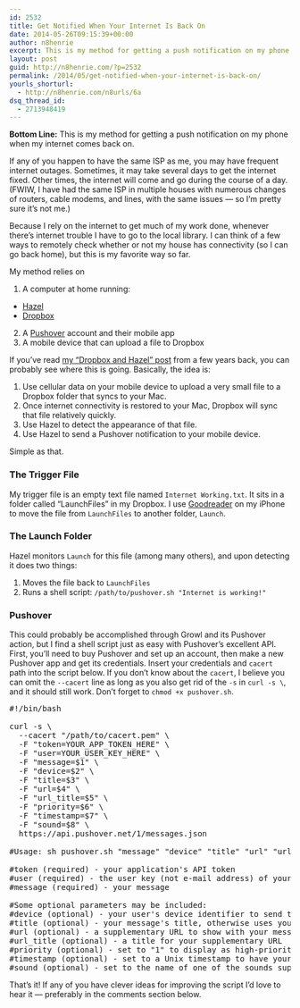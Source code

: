 ```yaml
---
id: 2532
title: Get Notified When Your Internet Is Back On
date: 2014-05-26T09:15:39+00:00
author: n8henrie
excerpt: This is my method for getting a push notification on my phone when my internet comes back on.
layout: post
guid: http://n8henrie.com/?p=2532
permalink: /2014/05/get-notified-when-your-internet-is-back-on/
yourls_shorturl:
  - http://n8henrie.com/n8urls/6a
dsq_thread_id:
  - 2713948419
---
```

**Bottom Line:** This is my method for getting a push notification on my phone when my internet comes back on.<!--more-->

If any of you happen to have the same ISP as me, you may have frequent internet outages. Sometimes, it may take several days to get the internet fixed. Other times, the internet will come and go during the course of a day. (FWIW, I have had the same ISP in multiple houses with numerous changes of routers, cable modems, and lines, with the same issues &#8212; so I&#8217;m pretty sure it&#8217;s not me.)

Because I rely on the internet to get much of my work done, whenever there&#8217;s internet trouble I have to go to the local library. I can think of a few ways to remotely check whether or not my house has connectivity (so I can go back home), but this is my favorite way so far.

My method relies on 

  1. A computer at home running:
  * <a target="_blank" href="http://www.noodlesoft.com/hazel.php" title="Noodlesoft - Hazel">Hazel</a>
  * <a target="_blank" href="https://www.dropbox.com/" title="Dropbox">Dropbox</a></li> 

  2. A <a target="_blank" href="https://pushover.net/" title="Pushover: Simple Notifications for Android, iOS, and Desktop">Pushover</a> account and their mobile app
  3. A mobile device that can upload a file to Dropbox

If you&#8217;ve read [my &#8220;Dropbox and Hazel&#8221; post](http://n8henrie.com/2011/06/dropvox-dropbox-hazel-and-omnifocus/ "DropVox, DropBox, Hazel, and OmniFocus - n8henrie.com") from a few years back, you can probably see where this is going. Basically, the idea is: 

  1. Use cellular data on your mobile device to upload a very small file to a Dropbox folder that syncs to your Mac.
  2. Once internet connectivity is restored to your Mac, Dropbox will sync that file relatively quickly.
  3. Use Hazel to detect the appearance of that file.
  4. Use Hazel to send a Pushover notification to your mobile device.

Simple as that. 

### The Trigger File

My trigger file is an empty text file named `Internet Working.txt`. It sits in a folder called &#8220;LaunchFiles&#8221; in my Dropbox. I use <a target="_blank" href="https://itunes.apple.com/us/app/goodreader-4/id777310222?mt=8&#038;uo=4&#038;at=10l5H6" title="GoodReader 4">Goodreader</a> on my iPhone to move the file from `LaunchFiles` to another folder, `Launch`. 

### The Launch Folder

Hazel monitors `Launch` for this file (among many others), and upon detecting it does two things:

  1. Moves the file back to `LaunchFiles`
  2. Runs a shell script: `/path/to/pushover.sh "Internet is working!"`

### Pushover

This could probably be accomplished through Growl and its Pushover action, but I find a shell script just as easy with Pushover&#8217;s excellent API. First, you&#8217;ll need to buy Pushover and set up an account, then make a new Pushover app and get its credentials. Insert your credentials and `cacert` path into the script below. If you don&#8217;t know about the `cacert`, I believe you can omit the `--cacert` line as long as you also get rid of the `-s` in `curl -s \`, and it should still work. Don&#8217;t forget to `chmod +x pushover.sh`.

<pre>#!/bin/bash

curl -s \
  --cacert "/path/to/cacert.pem" \
  -F "token=YOUR_APP_TOKEN_HERE" \
  -F "user=YOUR_USER_KEY_HERE" \
  -F "message=$1" \
  -F "device=$2" \
  -F "title=$3" \
  -F "url=$4" \
  -F "url_title=$5" \
  -F "priority=$6" \
  -F "timestamp=$7" \
  -F "sound=$8" \
  https://api.pushover.net/1/messages.json

#Usage: sh pushover.sh "message" "device" "title" "url" "url_title" "priority" "timestamp $(date +%s)" "sound"

#token (required) - your application's API token
#user (required) - the user key (not e-mail address) of your user (or you), viewable when logged into the dashboard
#message (required) - your message

#Some optional parameters may be included:
#device (optional) - your user's device identifier to send the message directly to that device, rather than all of the user's devices
#title (optional) - your message's title, otherwise uses your app's name
#url (optional) - a supplementary URL to show with your message
#url_title (optional) - a title for your supplementary URL
#priority (optional) - set to "1" to display as high-priority and bypass quiet hours, or "-1" to always send as a quiet notification
#timestamp (optional) - set to a Unix timestamp to have your message show with a particular time, rather than now
#sound (optional) - set to the name of one of the sounds supported by device clients to override the user's default sound choice
</pre>

That&#8217;s it! If any of you have clever ideas for improving the script I&#8217;d love to hear it &#8212; preferably in the comments section below.